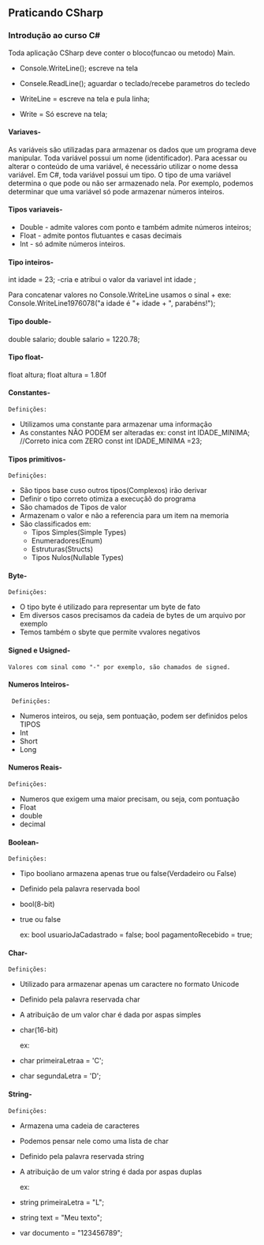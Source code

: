 ## Praticando CSharp

### Introdução ao curso C#

Toda aplicação CSharp deve conter o bloco(funcao ou metodo) Main.

 - Console.WriteLine(); escreve na tela
 - Consele.ReadLine(); aguardar o teclado/recebe parametros do tecledo

 - WriteLine = escreve na tela e pula linha;
 - Write = Só escreve na tela; 




#### Variaves-

As variáveis são utilizadas para armazenar os dados que um programa deve manipular. Toda
variável possui um nome (identificador). Para acessar ou alterar o conteúdo de uma variável, é necessário utilizar o nome dessa variável.
Em C#, toda variável possui um tipo. O tipo de uma variável determina o que pode ou não ser
armazenado nela. Por exemplo, podemos determinar que uma variável só pode armazenar números
inteiros.

#### Tipos variaveis-

 - Double - admite valores com ponto e também admite números inteiros;
 - Float - admite pontos flutuantes e casas decimais 
 - Int - só admite números inteiros.

#### Tipo inteiros-

int idade = 23; -cria e atribui o valor da variavel 
int idade ; 

Para concatenar valores no Console.WriteLine usamos o sinal + 
exe: Console.WriteLine1976078("a idade é "+ idade + ", parabéns!");


#### Tipo double-

double salario;
double salario = 1220.78;


#### Tipo float-

float altura;
float altura = 1.80f


#### Constantes-
    Definições:
- Utilizamos uma constante para armazenar uma informação
- As constantes NÃO PODEM ser alteradas
 ex:
 const int IDADE_MINIMA; //Correto inica com ZERO
 const int IDADE_MINIMA =23;



#### Tipos primitivos-
    Definições:
 - São tipos base cuso outros tipos(Complexos) irão derivar
 - Definir o tipo correto otimiza a execuçãõ do programa
 - São chamados de Tipos de valor
 - Armazenam o valor e não a referencia para um item na memoria
 - São classificados em:
    - Tipos Simples(Simple Types)
    - Enumeradores(Enum)
    - Estruturas(Structs)
    - Tipos Nulos(Nullable Types)



 #### Byte-
    Definições:
   - O tipo byte é utilizado para representar um byte de fato
   - Em diversos casos precisamos da cadeia de bytes de um arquivo por exemplo
   - Temos também o sbyte que permite vvalores negativos
  
 #### Signed e Usigned-
    Valores com sinal como "-" por exemplo, são chamados de signed.


#### Numeros Inteiros-
     Definições:
 - Numeros inteiros, ou seja, sem pontuação, podem ser definidos pelos TIPOS
 - Int
 - Short
 - Long

#### Numeros Reais-
    Definições:
- Numeros   que exigem uma maior precisam, ou seja, com pontuação
- Float
- double
- decimal

#### Boolean-   
    Definições:
- Tipo booliano armazena apenas true ou false(Verdadeiro ou False)
- Definido pela palavra reservada bool
- bool(8-bit)
- true ou false
  
  ex:
  bool usuarioJaCadastrado = false;
  bool pagamentoRecebido = true;


#### Char-
    Definições:
  - Utilizado para armazenar apenas um caractere no formato Unicode
  - Definido pela palavra reservada char
  - A atribuição de um valor char é dada por aspas simples
  - char(16-bit)

    ex:
   - char primeiraLetraa = 'C';
   - char segundaLetra =  'D';


#### String-
    Definições:
  - Armazena uma cadeia de caracteres
  - Podemos pensar nele como uma lista de char
  - Definido pela palavra reservada string
  - A atribuição de um valor string é dada por aspas duplas
  
    ex:
   - string primeiraLetra = "L";
   - string text = "Meu texto";
   - var documento = "123456789";



    
